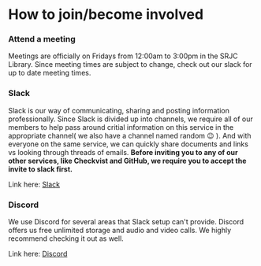 # How to join/become involved

### Attend a meeting
Meetings are officially on Fridays from 12:00am to 3:00pm in the SRJC Library. Since meeting times are subject to change, check out our slack for up to date meeting times.

### Slack

Slack is our way of communicating, sharing and posting information professionally. Since Slack is divided up into channels, we require all of our members to help pass around critial information on this service in the appropriate channel( we also have a channel named random :wink: ). And with everyone on the same service, we can quickly share documents and links vs looking through threads of emails. **Before inviting you to any of our other services, like Checkvist and GitHub, we require you to accept the invite to slack first.**

Link here: [Slack](srjccsc.slack.com)

### Discord

We use Discord for several areas that Slack setup can't provide. Discord offers us free unlimited storage and audio and video calls. We highly recommend checking it out as well.

Link here: [Discord](https://discord.gg/eK9vCGh)

